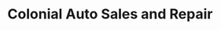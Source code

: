 ---
title: "Colonial Auto Sales and Repair"
url: /sterling/colonial-auto-sales-and-repair/
shop: Autowerkstatt
---